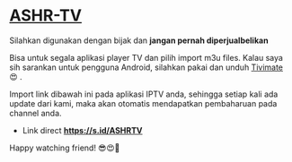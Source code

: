 <h1><a href="https://y.gy/ASHRTV">ASHR-TV</a></h1>


Silahkan digunakan dengan bijak dan <b>jangan pernah diperjualbelikan</b>

Bisa untuk segala aplikasi player TV dan pilih import m3u files.  Kalau saya sih sarankan untuk pengguna Android, silahkan pakai dan unduh <a href="https://github.com/letsgetwork/ASHR-TV/raw/main/apps/TiviMate%20Powerful.apk">Tivimate</a> 😍 .

Import link dibawah ini pada aplikasi IPTV anda, sehingga setiap kali ada update dari kami, maka akan otomatis mendapatkan pembaharuan pada channel anda.
- Link direct <b>https://s.id/ASHRTV</b>

Happy watching friend! 😎😍🥰
